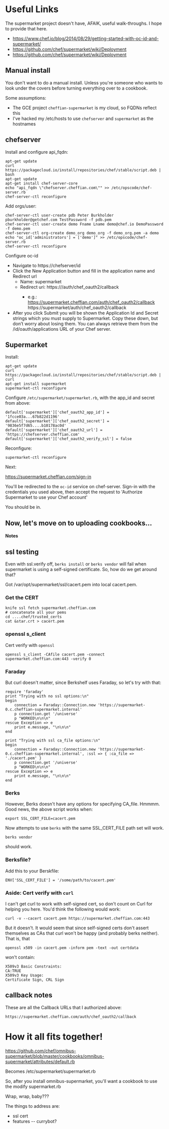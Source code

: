 # Useful Links

The supermarket project doesn't have, AFAIK, useful walk-throughs. I hope to provide that here.

* https://www.chef.io/blog/2014/08/29/getting-started-with-oc-id-and-supermarket/
* https://github.com/chef/supermarket/wiki/Deployment
* https://github.com/chef/supermarket/wiki/Deployment


## Manual install

You don't want to do a manual install. Unless you're someone who wants to look under the covers before turning everything over to a cookbook.

Some assumptions:
* The GCE project `cheffian-supermarket` is my cloud, so FQDNs reflect this
* I've hacked my /etc/hosts to use `chefserver` and `supermarket` as the hostnames


## chefserver

Install and configure api_fqdn:

    apt-get update
    curl https://packagecloud.io/install/repositories/chef/stable/script.deb |  bash
    apt-get update
    apt-get install chef-server-core
    echo "api_fqdn \"chefserver.cheffian.com\"" >> /etc/opscode/chef-server.rb
    chef-server-ctl reconfigure

Add orgs/user:

    chef-server-ctl user-create pdb Peter Burkholder pburkholder@getchef.com TestPassword -f pdb.pem
    chef-server-ctl user-create demo Fname Lname demo@chef.io DemoPassword -f demo.pem
    chef-server-ctl org-create demo_org demo_org -f demo_org.pem -a demo
    echo "oc_id['administrators'] = ['demo']" >> /etc/opscode/chef-server.rb
    chef-server-ctl reconfigure

Configure oc-id

* Navigate to https://chefserver/id
* Click the New Application button and fill in the application name and Redirect url
  * Name: supermarket
  * Redirect uri: https://<ip or name of supermarket server>/auth/chef_oauth2/callback
    * e.g.:
          https://supermarket.cheffian.com/auth/chef_oauth2/callback
          https://supermarket/auth/chef_oauth2/callback
* After you click Submit you will be shown the Application Id and Secret strings which you must supply to Supermarket.  Copy these down, but don’t worry about losing them. You can always retrieve them from the /id/oauth/applications URL of your Chef server.



## Supermarket

Install:

    apt-get update
    curl https://packagecloud.io/install/repositories/chef/stable/script.deb | curl
    apt-get install supermarket
    supermarket-ctl reconfigure

Configure `/etc/supermarket/supermarket.rb`, with the app_id and secret from above:

    default['supermarket']['chef_oauth2_app_id'] = '1fcce03a...67b822d1196'
    default['supermarket']['chef_oauth2_secret'] = '9836e5f7d65....b10178ac0d'
    default['supermarket']['chef_oauth2_url'] = 'https://chefserver.cheffian.com'
    default['supermarket']['chef_oauth2_verify_ssl'] = false



Reconfigure:

    supermarket-ctl reconfigure

Next:

https://supermarket.cheffian.com/sign-in

You'll be redirected to the `oc-id` service on chef-server. Sign-in with the credentials you used above, then accept the request to 'Authorize Supermarket to use your Chef account'

You should be in.

## Now, let's move on to uploading cookbooks...


#### Notes

## ssl testing

Even with ssl.verify off, `berks install` or `berks vendor` will fail when supermarket is using a self-signed certificate. So, how do we get around that?

Got /var/opt/supermarket/ssl/cacert.pem into local cacert.pem. 

### Get the CERT


    knife ssl fetch supermarket.cheffian.com
    # concatenate all your pems
    cd ....chef/trusted_certs
    cat &star.crt > cacert.pem

### openssl s_client

Cert verify with `openssl`

    openssl s_client -CAfile cacert.pem -connect supermarket.cheffian.com:443 -verify 0


### Faraday

But curl doesn't matter, since Berkshelf uses Faraday, so let's try with that:

    require 'faraday'
    print "Trying with no ssl options:\n"
    begin
        connection = Faraday::Connection.new 'https://supermarket-0.c.cheffian-supermarket.internal'
        p connection.get '/universe'
        p "WORKED\n\n\n"
    rescue Exception => e
        print e.message, "\n\n\n"
    end

    print "Trying with ssl ca_file options:\n"
    begin
        connection = Faraday::Connection.new 'https://supermarket-0.c.cheffian-supermarket.internal', :ssl => { :ca_file => './cacert.pem' }
        p connection.get '/universe'
        p "WORKED\n\n\n"
    rescue Exception => e
        print e.message, "\n\n\n"
    end

###  Berks

However, Berks doesn't have any options for specifying CA_file.  Hmmmm. Good news, the above script works when:

    export SSL_CERT_FILE=cacert.pem

Now attempts to use `berks` with the same SSL_CERT_FILE path set will work.

    berks vendor

should work.


### Berksfile?

Add this to your Berskfile:

    ENV['SSL_CERT_FILE'] = '/some/path/to/cacert.pem'


### Aside: Cert verify with `curl`

I can't get curl to work with self-signed cert, so don't count on Curl for helping you here. You'd think the following would work:

    curl -v --cacert cacert.pem https://supermarket.cheffian.com:443

But it doesn't. It would seem that since self-signed certs don't assert themselves as CAs that curl won't be happy (and probably berks neither). That is, that

    openssl x509 -in cacert.pem -inform pem -text -out certdata

won't contain:

    X509v3 Basic Constraints:
    CA:TRUE
    X509v3 Key Usage:
    Certificate Sign, CRL Sign

## callback notes

These are all the Callback URLs that I authorized above:

    https://supermarket.cheffian.com/auth/chef_oauth2/callback




# How it all fits together!

https://github.com/chef/omnibus-supermarket/blob/master/cookbooks/omnibus-supermarket/attributes/default.rb

Becomes /etc/supermarket/supermarket.rb

So, after you install omnibus-supermarket, you'll want a cookbook to
use the modify supermarket.rb

Wrap, wrap, baby???

The things to address are:
- ssl cert
- features -- currybot?
